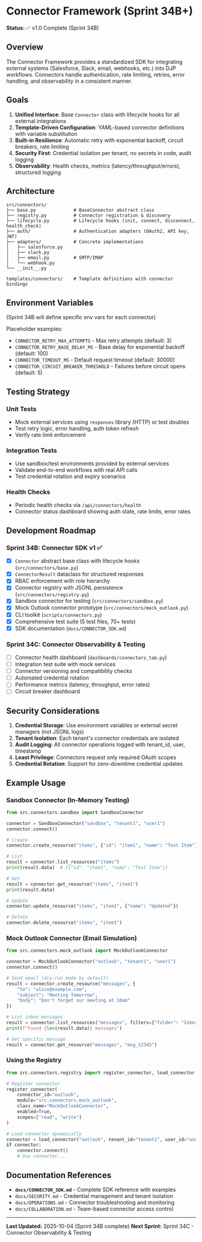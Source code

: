 # Connector Framework (Sprint 34B+)

**Status:** ✅ v1.0 Complete (Sprint 34B)

## Overview

The Connector Framework provides a standardized SDK for integrating external systems (Salesforce, Slack, email, webhooks, etc.) into DJP workflows. Connectors handle authentication, rate limiting, retries, error handling, and observability in a consistent manner.

## Goals

1. **Unified Interface**: Base `Connector` class with lifecycle hooks for all external integrations
2. **Template-Driven Configuration**: YAML-based connector definitions with variable substitution
3. **Built-in Resilience**: Automatic retry with exponential backoff, circuit breakers, rate limiting
4. **Security First**: Credential isolation per tenant, no secrets in code, audit logging
5. **Observability**: Health checks, metrics (latency/throughput/errors), structured logging

## Architecture

```
src/connectors/
├── base.py              # BaseConnector abstract class
├── registry.py          # Connector registration & discovery
├── lifecycle.py         # Lifecycle hooks (init, connect, disconnect, health_check)
├── auth/                # Authentication adapters (OAuth2, API key, JWT)
├── adapters/            # Concrete implementations
│   ├── salesforce.py
│   ├── slack.py
│   ├── email.py         # SMTP/IMAP
│   └── webhook.py
└── __init__.py

templates/connectors/    # Template definitions with connector bindings
```

## Environment Variables

(Sprint 34B will define specific env vars for each connector)

Placeholder examples:
- `CONNECTOR_RETRY_MAX_ATTEMPTS` - Max retry attempts (default: 3)
- `CONNECTOR_RETRY_BASE_DELAY_MS` - Base delay for exponential backoff (default: 100)
- `CONNECTOR_TIMEOUT_MS` - Default request timeout (default: 30000)
- `CONNECTOR_CIRCUIT_BREAKER_THRESHOLD` - Failures before circuit opens (default: 5)

## Testing Strategy

### Unit Tests
- Mock external services using `responses` library (HTTP) or test doubles
- Test retry logic, error handling, auth token refresh
- Verify rate limit enforcement

### Integration Tests
- Use sandbox/test environments provided by external services
- Validate end-to-end workflows with real API calls
- Test credential rotation and expiry scenarios

### Health Checks
- Periodic health checks via `/api/connectors/health`
- Connector status dashboard showing auth state, rate limits, error rates

## Development Roadmap

### Sprint 34B: Connector SDK v1 ✅
- [x] `Connector` abstract base class with lifecycle hooks (`src/connectors/base.py`)
- [x] `ConnectorResult` dataclass for structured responses
- [x] RBAC enforcement with role hierarchy
- [x] Connector registry with JSONL persistence (`src/connectors/registry.py`)
- [x] Sandbox connector for testing (`src/connectors/sandbox.py`)
- [x] Mock Outlook connector prototype (`src/connectors/mock_outlook.py`)
- [x] CLI toolkit (`scripts/connectors.py`)
- [x] Comprehensive test suite (5 test files, 70+ tests)
- [x] SDK documentation (`docs/CONNECTOR_SDK.md`)

### Sprint 34C: Connector Observability & Testing
- [ ] Connector health dashboard (`dashboards/connectors_tab.py`)
- [ ] Integration test suite with mock services
- [ ] Connector versioning and compatibility checks
- [ ] Automated credential rotation
- [ ] Performance metrics (latency, throughput, error rates)
- [ ] Circuit breaker dashboard

## Security Considerations

1. **Credential Storage**: Use environment variables or external secret managers (not JSONL logs)
2. **Tenant Isolation**: Each tenant's connector credentials are isolated
3. **Audit Logging**: All connector operations logged with tenant_id, user, timestamp
4. **Least Privilege**: Connectors request only required OAuth scopes
5. **Credential Rotation**: Support for zero-downtime credential updates

## Example Usage

### Sandbox Connector (In-Memory Testing)

```python
from src.connectors.sandbox import SandboxConnector

connector = SandboxConnector("sandbox", "tenant1", "user1")
connector.connect()

# Create
connector.create_resource("items", {"id": "item1", "name": "Test Item"})

# List
result = connector.list_resources("items")
print(result.data)  # [{"id": "item1", "name": "Test Item"}]

# Get
result = connector.get_resource("items", "item1")
print(result.data)

# Update
connector.update_resource("items", "item1", {"name": "Updated"})

# Delete
connector.delete_resource("items", "item1")
```

### Mock Outlook Connector (Email Simulation)

```python
from src.connectors.mock_outlook import MockOutlookConnector

connector = MockOutlookConnector("outlook", "tenant1", "user1")
connector.connect()

# Send email (dry-run mode by default)
result = connector.create_resource("messages", {
    "to": "alice@example.com",
    "subject": "Meeting Tomorrow",
    "body": "Don't forget our meeting at 10am"
})

# List inbox messages
result = connector.list_resources("messages", filters={"folder": "Inbox"})
print(f"Found {len(result.data)} messages")

# Get specific message
result = connector.get_resource("messages", "msg_12345")
```

### Using the Registry

```python
from src.connectors.registry import register_connector, load_connector

# Register connector
register_connector(
    connector_id="outlook",
    module="src.connectors.mock_outlook",
    class_name="MockOutlookConnector",
    enabled=True,
    scopes=["read", "write"]
)

# Load connector dynamically
connector = load_connector("outlook", tenant_id="tenant1", user_id="user1")
if connector:
    connector.connect()
    # Use connector...
```

## Documentation References

- **`docs/CONNECTOR_SDK.md`** - Complete SDK reference with examples
- `docs/SECURITY.md` - Credential management and tenant isolation
- `docs/OPERATIONS.md` - Connector troubleshooting and monitoring
- `docs/COLLABORATION.md` - Team-based connector access control

---

**Last Updated:** 2025-10-04 (Sprint 34B complete)
**Next Sprint:** Sprint 34C - Connector Observability & Testing
